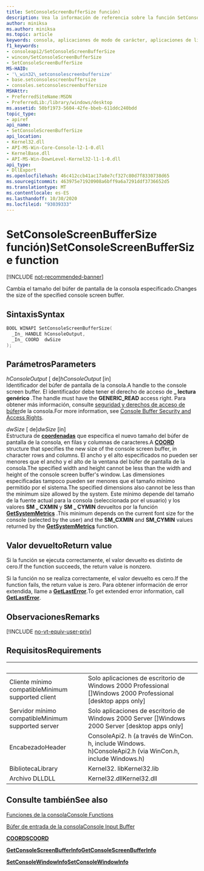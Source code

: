 ```yaml
---
title: SetConsoleScreenBufferSize función)
description: Vea la información de referencia sobre la función SetConsoleScreenBufferSize, que cambia el tamaño del búfer de pantalla de la consola especificado.
author: miniksa
ms.author: miniksa
ms.topic: article
keywords: consola, aplicaciones de modo de carácter, aplicaciones de línea de comandos, aplicaciones de terminal, API de consola
f1_keywords:
- consoleapi2/SetConsoleScreenBufferSize
- wincon/SetConsoleScreenBufferSize
- SetConsoleScreenBufferSize
MS-HAID:
- '\_win32\_setconsolescreenbuffersize'
- base.setconsolescreenbuffersize
- consoles.setconsolescreenbuffersize
MSHAttr:
- PreferredSiteName:MSDN
- PreferredLib:/library/windows/desktop
ms.assetid: 50bf1973-5604-42fe-bbeb-611ddc240bdd
topic_type:
- apiref
api_name:
- SetConsoleScreenBufferSize
api_location:
- Kernel32.dll
- API-MS-Win-Core-Console-l2-1-0.dll
- KernelBase.dll
- API-MS-Win-DownLevel-Kernel32-l1-1-0.dll
api_type:
- DllExport
ms.openlocfilehash: 46c412ccb41ac17a8e7cf327c80d7f8330738d65
ms.sourcegitcommit: 463975e71920908a6bff9a6a7291ddf3736652d5
ms.translationtype: MT
ms.contentlocale: es-ES
ms.lasthandoff: 10/30/2020
ms.locfileid: "93039333"
---
```

# <a name="setconsolescreenbuffersize-function"></a><span data-ttu-id="9cfec-104">SetConsoleScreenBufferSize función)</span><span class="sxs-lookup"><span data-stu-id="9cfec-104">SetConsoleScreenBufferSize function</span></span>

[!INCLUDE [not-recommended-banner](./includes/not-recommended-banner.md)]

<span data-ttu-id="9cfec-105">Cambia el tamaño del búfer de pantalla de la consola especificado.</span><span class="sxs-lookup"><span data-stu-id="9cfec-105">Changes the size of the specified console screen buffer.</span></span>

## <a name="syntax"></a><span data-ttu-id="9cfec-106">Sintaxis</span><span class="sxs-lookup"><span data-stu-id="9cfec-106">Syntax</span></span>

```C
BOOL WINAPI SetConsoleScreenBufferSize(
  _In_ HANDLE hConsoleOutput,
  _In_ COORD  dwSize
);
```

## <a name="parameters"></a><span data-ttu-id="9cfec-107">Parámetros</span><span class="sxs-lookup"><span data-stu-id="9cfec-107">Parameters</span></span>

<span data-ttu-id="9cfec-108">*hConsoleOutput* \[ de\]</span><span class="sxs-lookup"><span data-stu-id="9cfec-108">*hConsoleOutput* \[in\]</span></span>  
<span data-ttu-id="9cfec-109">Identificador del búfer de pantalla de la consola.</span><span class="sxs-lookup"><span data-stu-id="9cfec-109">A handle to the console screen buffer.</span></span> <span data-ttu-id="9cfec-110">El identificador debe tener el derecho de acceso de **\_ lectura genérico** .</span><span class="sxs-lookup"><span data-stu-id="9cfec-110">The handle must have the **GENERIC\_READ** access right.</span></span> <span data-ttu-id="9cfec-111">Para obtener más información, consulte [seguridad y derechos de acceso de búfer](console-buffer-security-and-access-rights.md)de la consola.</span><span class="sxs-lookup"><span data-stu-id="9cfec-111">For more information, see [Console Buffer Security and Access Rights](console-buffer-security-and-access-rights.md).</span></span>

<span data-ttu-id="9cfec-112">*dwSize* \[ de\]</span><span class="sxs-lookup"><span data-stu-id="9cfec-112">*dwSize* \[in\]</span></span>  
<span data-ttu-id="9cfec-113">Estructura de [**coordenadas**](coord-str.md) que especifica el nuevo tamaño del búfer de pantalla de la consola, en filas y columnas de caracteres.</span><span class="sxs-lookup"><span data-stu-id="9cfec-113">A [**COORD**](coord-str.md) structure that specifies the new size of the console screen buffer, in character rows and columns.</span></span> <span data-ttu-id="9cfec-114">El ancho y el alto especificados no pueden ser menores que el ancho y el alto de la ventana del búfer de pantalla de la consola.</span><span class="sxs-lookup"><span data-stu-id="9cfec-114">The specified width and height cannot be less than the width and height of the console screen buffer's window.</span></span> <span data-ttu-id="9cfec-115">Las dimensiones especificadas tampoco pueden ser menores que el tamaño mínimo permitido por el sistema.</span><span class="sxs-lookup"><span data-stu-id="9cfec-115">The specified dimensions also cannot be less than the minimum size allowed by the system.</span></span> <span data-ttu-id="9cfec-116">Este mínimo depende del tamaño de la fuente actual para la consola (seleccionada por el usuario) y los valores **SM \_ CXMIN** y **SM \_ CYMIN** devueltos por la función [**GetSystemMetrics**](https://msdn.microsoft.com/library/windows/desktop/ms724385) .</span><span class="sxs-lookup"><span data-stu-id="9cfec-116">This minimum depends on the current font size for the console (selected by the user) and the **SM\_CXMIN** and **SM\_CYMIN** values returned by the [**GetSystemMetrics**](https://msdn.microsoft.com/library/windows/desktop/ms724385) function.</span></span>

## <a name="return-value"></a><span data-ttu-id="9cfec-117">Valor devuelto</span><span class="sxs-lookup"><span data-stu-id="9cfec-117">Return value</span></span>

<span data-ttu-id="9cfec-118">Si la función se ejecuta correctamente, el valor devuelto es distinto de cero.</span><span class="sxs-lookup"><span data-stu-id="9cfec-118">If the function succeeds, the return value is nonzero.</span></span>

<span data-ttu-id="9cfec-119">Si la función no se realiza correctamente, el valor devuelto es cero.</span><span class="sxs-lookup"><span data-stu-id="9cfec-119">If the function fails, the return value is zero.</span></span> <span data-ttu-id="9cfec-120">Para obtener información de error extendida, llame a [**GetLastError**](https://msdn.microsoft.com/library/windows/desktop/ms679360).</span><span class="sxs-lookup"><span data-stu-id="9cfec-120">To get extended error information, call [**GetLastError**](https://msdn.microsoft.com/library/windows/desktop/ms679360).</span></span>

## <a name="remarks"></a><span data-ttu-id="9cfec-121">Observaciones</span><span class="sxs-lookup"><span data-stu-id="9cfec-121">Remarks</span></span>

[!INCLUDE [no-vt-equiv-user-priv](./includes/no-vt-equiv-user-priv.md)]

## <a name="requirements"></a><span data-ttu-id="9cfec-122">Requisitos</span><span class="sxs-lookup"><span data-stu-id="9cfec-122">Requirements</span></span>

| &nbsp; | &nbsp; |
|-|-|
| <span data-ttu-id="9cfec-123">Cliente mínimo compatible</span><span class="sxs-lookup"><span data-stu-id="9cfec-123">Minimum supported client</span></span> | <span data-ttu-id="9cfec-124">Solo aplicaciones de escritorio de Windows 2000 Professional \[\]</span><span class="sxs-lookup"><span data-stu-id="9cfec-124">Windows 2000 Professional \[desktop apps only\]</span></span> |
| <span data-ttu-id="9cfec-125">Servidor mínimo compatible</span><span class="sxs-lookup"><span data-stu-id="9cfec-125">Minimum supported server</span></span> | <span data-ttu-id="9cfec-126">Solo aplicaciones de escritorio de Windows 2000 Server \[\]</span><span class="sxs-lookup"><span data-stu-id="9cfec-126">Windows 2000 Server \[desktop apps only\]</span></span> |
| <span data-ttu-id="9cfec-127">Encabezado</span><span class="sxs-lookup"><span data-stu-id="9cfec-127">Header</span></span> | <span data-ttu-id="9cfec-128">ConsoleApi2. h (a través de WinCon. h, include Windows. h)</span><span class="sxs-lookup"><span data-stu-id="9cfec-128">ConsoleApi2.h (via WinCon.h, include Windows.h)</span></span> |
| <span data-ttu-id="9cfec-129">Biblioteca</span><span class="sxs-lookup"><span data-stu-id="9cfec-129">Library</span></span> | <span data-ttu-id="9cfec-130">Kernel32. lib</span><span class="sxs-lookup"><span data-stu-id="9cfec-130">Kernel32.lib</span></span> |
| <span data-ttu-id="9cfec-131">Archivo DLL</span><span class="sxs-lookup"><span data-stu-id="9cfec-131">DLL</span></span> | <span data-ttu-id="9cfec-132">Kernel32.dll</span><span class="sxs-lookup"><span data-stu-id="9cfec-132">Kernel32.dll</span></span> |

## <a name="see-also"></a><span data-ttu-id="9cfec-133">Consulte también</span><span class="sxs-lookup"><span data-stu-id="9cfec-133">See also</span></span>

[<span data-ttu-id="9cfec-134">Funciones de la consola</span><span class="sxs-lookup"><span data-stu-id="9cfec-134">Console Functions</span></span>](console-functions.md)

[<span data-ttu-id="9cfec-135">Búfer de entrada de la consola</span><span class="sxs-lookup"><span data-stu-id="9cfec-135">Console Input Buffer</span></span>](console-input-buffer.md)

[<span data-ttu-id="9cfec-136">**COORDS**</span><span class="sxs-lookup"><span data-stu-id="9cfec-136">**COORD**</span></span>](coord-str.md)

[<span data-ttu-id="9cfec-137">**GetConsoleScreenBufferInfo**</span><span class="sxs-lookup"><span data-stu-id="9cfec-137">**GetConsoleScreenBufferInfo**</span></span>](getconsolescreenbufferinfo.md)

[<span data-ttu-id="9cfec-138">**SetConsoleWindowInfo**</span><span class="sxs-lookup"><span data-stu-id="9cfec-138">**SetConsoleWindowInfo**</span></span>](setconsolewindowinfo.md)
